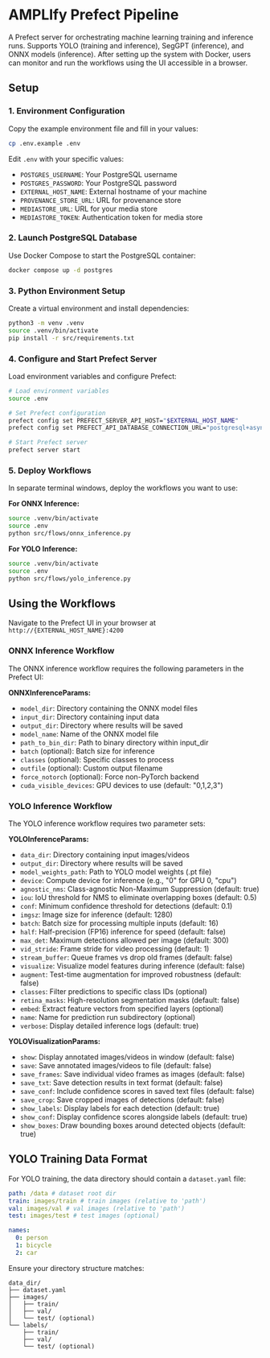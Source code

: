 # AMPLIfy Prefect Pipeline

A Prefect server for orchestrating machine learning training and inference runs. Supports YOLO (training and inference), SegGPT (inference), and ONNX models (inference). After setting up the system with Docker, users can monitor and run the workflows using the UI accessible in a browser.

## Setup

### 1. Environment Configuration

Copy the example environment file and fill in your values:
```bash
cp .env.example .env
```

Edit `.env` with your specific values:
- `POSTGRES_USERNAME`: Your PostgreSQL username
- `POSTGRES_PASSWORD`: Your PostgreSQL password  
- `EXTERNAL_HOST_NAME`: External hostname of your machine
- `PROVENANCE_STORE_URL`: URL for provenance store
- `MEDIASTORE_URL`: URL for your media store
- `MEDIASTORE_TOKEN`: Authentication token for media store

### 2. Launch PostgreSQL Database

Use Docker Compose to start the PostgreSQL container:
```bash
docker compose up -d postgres
```

### 3. Python Environment Setup

Create a virtual environment and install dependencies:
```bash
python3 -m venv .venv
source .venv/bin/activate
pip install -r src/requirements.txt
```

### 4. Configure and Start Prefect Server

Load environment variables and configure Prefect:
```bash
# Load environment variables
source .env

# Set Prefect configuration
prefect config set PREFECT_SERVER_API_HOST="$EXTERNAL_HOST_NAME"
prefect config set PREFECT_API_DATABASE_CONNECTION_URL="postgresql+asyncpg://$POSTGRES_USERNAME:$POSTGRES_PASSWORD@localhost:5432/prefect"

# Start Prefect server
prefect server start
```

### 5. Deploy Workflows

In separate terminal windows, deploy the workflows you want to use:

**For ONNX Inference:**
```bash
source .venv/bin/activate
source .env
python src/flows/onnx_inference.py
```

**For YOLO Inference:**
```bash
source .venv/bin/activate  
source .env
python src/flows/yolo_inference.py
```

## Using the Workflows

Navigate to the Prefect UI in your browser at `http://{EXTERNAL_HOST_NAME}:4200`

### ONNX Inference Workflow

The ONNX inference workflow requires the following parameters in the Prefect UI:

**ONNXInferenceParams:**
- `model_dir`: Directory containing the ONNX model files
- `input_dir`: Directory containing input data
- `output_dir`: Directory where results will be saved
- `model_name`: Name of the ONNX model file
- `path_to_bin_dir`: Path to binary directory within input_dir
- `batch` (optional): Batch size for inference
- `classes` (optional): Specific classes to process
- `outfile` (optional): Custom output filename
- `force_notorch` (optional): Force non-PyTorch backend
- `cuda_visible_devices`: GPU devices to use (default: "0,1,2,3")

### YOLO Inference Workflow

The YOLO inference workflow requires two parameter sets:

**YOLOInferenceParams:**
- `data_dir`: Directory containing input images/videos
- `output_dir`: Directory where results will be saved
- `model_weights_path`: Path to YOLO model weights (.pt file)
- `device`: Compute device for inference (e.g., "0" for GPU 0, "cpu")
- `agnostic_nms`: Class-agnostic Non-Maximum Suppression (default: true)
- `iou`: IoU threshold for NMS to eliminate overlapping boxes (default: 0.5)
- `conf`: Minimum confidence threshold for detections (default: 0.1)
- `imgsz`: Image size for inference (default: 1280)
- `batch`: Batch size for processing multiple inputs (default: 16)
- `half`: Half-precision (FP16) inference for speed (default: false)
- `max_det`: Maximum detections allowed per image (default: 300)
- `vid_stride`: Frame stride for video processing (default: 1)
- `stream_buffer`: Queue frames vs drop old frames (default: false)
- `visualize`: Visualize model features during inference (default: false)
- `augment`: Test-time augmentation for improved robustness (default: false)
- `classes`: Filter predictions to specific class IDs (optional)
- `retina_masks`: High-resolution segmentation masks (default: false)
- `embed`: Extract feature vectors from specified layers (optional)
- `name`: Name for prediction run subdirectory (optional)
- `verbose`: Display detailed inference logs (default: true)

**YOLOVisualizationParams:**
- `show`: Display annotated images/videos in window (default: false)
- `save`: Save annotated images/videos to file (default: false)
- `save_frames`: Save individual video frames as images (default: false)
- `save_txt`: Save detection results in text format (default: false)
- `save_conf`: Include confidence scores in saved text files (default: false)
- `save_crop`: Save cropped images of detections (default: false)
- `show_labels`: Display labels for each detection (default: true)
- `show_conf`: Display confidence scores alongside labels (default: true)
- `show_boxes`: Draw bounding boxes around detected objects (default: true)

## YOLO Training Data Format

For YOLO training, the data directory should contain a `dataset.yaml` file:

```yaml
path: /data # dataset root dir
train: images/train # train images (relative to 'path')
val: images/val # val images (relative to 'path') 
test: images/test # test images (optional)

names:
  0: person
  1: bicycle
  2: car
```

Ensure your directory structure matches:
```
data_dir/
├── dataset.yaml
├── images/
│   ├── train/
│   ├── val/
│   └── test/ (optional)
└── labels/
    ├── train/
    ├── val/
    └── test/ (optional)
``` 
